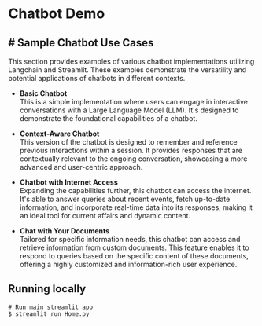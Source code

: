 # Chatbot Demo

## # Sample Chatbot Use Cases

This section provides examples of various chatbot implementations utilizing Langchain and Streamlit. These examples demonstrate the versatility and potential applications of chatbots in different contexts.

- **Basic Chatbot**  
  This is a simple implementation where users can engage in interactive conversations with a Large Language Model (LLM). It's designed to demonstrate the foundational capabilities of a chatbot.

- **Context-Aware Chatbot**  
  This version of the chatbot is designed to remember and reference previous interactions within a session. It provides responses that are contextually relevant to the ongoing conversation, showcasing a more advanced and user-centric approach.

- **Chatbot with Internet Access**  
  Expanding the capabilities further, this chatbot can access the internet. It's able to answer queries about recent events, fetch up-to-date information, and incorporate real-time data into its responses, making it an ideal tool for current affairs and dynamic content.

- **Chat with Your Documents**  
  Tailored for specific information needs, this chatbot can access and retrieve information from custom documents. This feature enables it to respond to queries based on the specific content of these documents, offering a highly customized and information-rich user experience.

## Running locally
```shell
# Run main streamlit app
$ streamlit run Home.py
```

